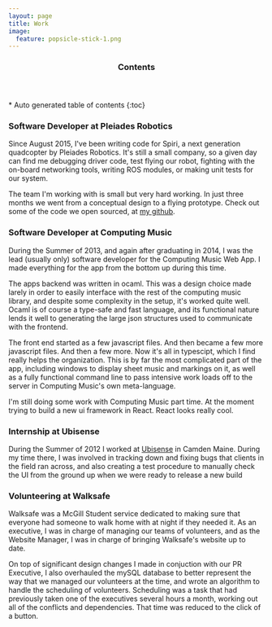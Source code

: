 ```yaml
---
layout: page
title: Work
image:
  feature: popsicle-stick-1.png
---
```


<section id="table-of-contents" class="toc">
  <header>
    <h3>Contents</h3>
  </header>
<div id="drawer" markdown="1">
*  Auto generated table of contents
{:toc}
</div>
</section><!-- /#table-of-contents -->

### Software Developer at Pleiades Robotics

Since August 2015, I've been writing code for Spiri, a next generation quadcopter by
Pleiades Robotics. It's still a small company, so a given day can find me debugging driver
code, test flying our robot, fighting with the on-board networking tools,
writing ROS modules, or making unit tests for our system.

The team I'm working with is small but very hard working. In just three months we went
from a conceptual design to a flying prototype. Check out some of the code we open sourced, at
[my github](https://github.com/ssoRL/spiri_go).

### Software Developer at Computing Music

During the Summer of 2013, and again after graduating in 2014, I was the lead (usually only)
software developer for the Computing Music Web App. I made everything for the app from the
bottom up during this time.

The apps backend was written in ocaml. This was a design choice made larely in order to easily
interface with the rest of the computing music library, and despite some complexity in the
setup, it's worked quite well. Ocaml is of course a type-safe and fast language, and its
functional nature lends it well to generating the large json structures used to communicate
with the frontend.

The front end started as a few javascript files. And then became a few more javascript files.
And then a few more. Now it's all in typescipt, which I find really helps the organization. This
is by far the most complicated part of the app, including windows to display sheet music
and markings on it, as well as a fully functional command line to pass intensive work loads
off to the server in Computing Music's own meta-language.

I'm still doing some work with Computing Music part time. At the moment trying to build a new
ui framework in React. React looks really cool.

### Internship at Ubisense

During the Summer of 2012 I worked at [Ubisense](http://ubisense.net/en) in Camden Maine.
During my time there, I was involved in tracking down and fixing bugs that clients in the
field ran across, and also creating a test procedure to manually check the UI from the ground
up when we were ready to release a new build

### Volunteering at Walksafe

Walksafe was a McGill Student service dedicated to making sure that everyone had someone to walk
home with at night if they needed it. As an executive, I was in charge of managing our teams of
volunteers, and as the Website Manager, I was in charge of bringing Walksafe's website up to
date.

On top of significant design changes I made in conjuction with our PR Executive, I also
overhauled the mySQL database to better represent the way that we managed our volunteers at
the time, and wrote an algorithm to handle the scheduling of volunteers. Scheduling was a task
that had previously taken one of the executives several hours a month, working out all of the
conflicts and dependencies. That time was reduced to the click of a button.
